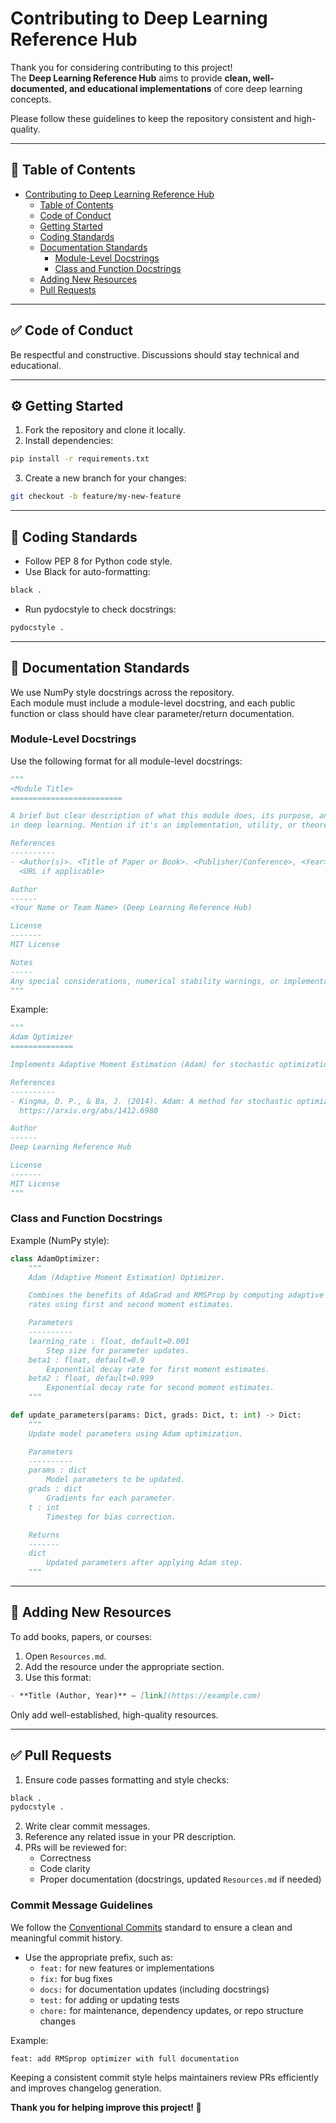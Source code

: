 # Contributing to Deep Learning Reference Hub

Thank you for considering contributing to this project!  
The **Deep Learning Reference Hub** aims to provide **clean, well-documented, and educational implementations** of core deep learning concepts.

Please follow these guidelines to keep the repository consistent and high-quality.

---

## 📌 Table of Contents

- [Contributing to Deep Learning Reference Hub](#contributing-to-deep-learning-reference-hub)
  - [Table of Contents](#-table-of-contents)
  - [Code of Conduct](#-code-of-conduct)
  - [Getting Started](#️-getting-started)
  - [Coding Standards](#-coding-standards)
  - [Documentation Standards](#-documentation-standards)
    - [Module-Level Docstrings](#module-level-docstrings)
    - [Class and Function Docstrings](#class-and-function-docstrings)
  - [Adding New Resources](#-adding-new-resources)
  - [Pull Requests](#-pull-requests)

---

## ✅ Code of Conduct

Be respectful and constructive. Discussions should stay technical and educational.

---

## ⚙️ Getting Started

1. Fork the repository and clone it locally.
2. Install dependencies:
```bash
pip install -r requirements.txt
```
3. Create a new branch for your changes:
```bash
git checkout -b feature/my-new-feature
```

--- 

## 📝 Coding Standards

- Follow PEP 8 for Python code style.
- Use Black for auto-formatting:
```bash
black .
```
- Run pydocstyle to check docstrings:
```bash
pydocstyle .
```

--- 

## 📖 Documentation Standards

We use NumPy style docstrings across the repository.  
Each module must include a module-level docstring, and each public function or class should have clear parameter/return documentation.

### Module-Level Docstrings

Use the following format for all module-level docstrings:
```python 
"""
<Module Title>
=========================

A brief but clear description of what this module does, its purpose, and context 
in deep learning. Mention if it's an implementation, utility, or theoretical demonstration.

References
----------
- <Author(s)>. <Title of Paper or Book>. <Publisher/Conference>, <Year>.
  <URL if applicable> 

Author
------
<Your Name or Team Name> (Deep Learning Reference Hub)

License
-------
MIT License

Notes
-----
Any special considerations, numerical stability warnings, or implementation notes.
"""
```
Example:
```python 
"""
Adam Optimizer
==============

Implements Adaptive Moment Estimation (Adam) for stochastic optimization.

References
----------
- Kingma, D. P., & Ba, J. (2014). Adam: A method for stochastic optimization.
  https://arxiv.org/abs/1412.6980

Author
------
Deep Learning Reference Hub

License
-------
MIT License
"""
```

### Class and Function Docstrings

Example (NumPy style):
```python 
class AdamOptimizer:
    """
    Adam (Adaptive Moment Estimation) Optimizer.

    Combines the benefits of AdaGrad and RMSProp by computing adaptive learning
    rates using first and second moment estimates.

    Parameters
    ----------
    learning_rate : float, default=0.001
        Step size for parameter updates.
    beta1 : float, default=0.9
        Exponential decay rate for first moment estimates.
    beta2 : float, default=0.999
        Exponential decay rate for second moment estimates.
    """

def update_parameters(params: Dict, grads: Dict, t: int) -> Dict:
    """
    Update model parameters using Adam optimization.

    Parameters
    ----------
    params : dict
        Model parameters to be updated.
    grads : dict
        Gradients for each parameter.
    t : int
        Timestep for bias correction.

    Returns
    -------
    dict
        Updated parameters after applying Adam step.
    """
```

---

## 🔗 Adding New Resources
To add books, papers, or courses:
1. Open `Resources.md`.
2. Add the resource under the appropriate section.
3. Use this format:
```markdown
- **Title (Author, Year)** – [link](https://example.com)
```
Only add well-established, high-quality resources.

---

## ✅ Pull Requests

1. Ensure code passes formatting and style checks:
```bash
black .
pydocstyle .
```
2. Write clear commit messages.
3. Reference any related issue in your PR description.
4. PRs will be reviewed for:
    - Correctness
    - Code clarity
    - Proper documentation (docstrings, updated `Resources.md` if needed)

### Commit Message Guidelines

We follow the [Conventional Commits](https://www.conventionalcommits.org/) standard to ensure a clean and meaningful commit history.

- Use the appropriate prefix, such as:
  - `feat:` for new features or implementations
  - `fix:` for bug fixes
  - `docs:` for documentation updates (including docstrings)
  - `test:` for adding or updating tests
  - `chore:` for maintenance, dependency updates, or repo structure changes

Example:
```
feat: add RMSprop optimizer with full documentation
```
Keeping a consistent commit style helps maintainers review PRs efficiently and improves changelog generation.


**Thank you for helping improve this project! 🚀**